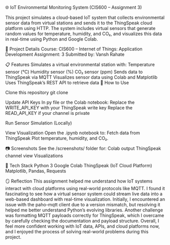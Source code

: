 🌐 IoT Environmental Monitoring System (CIS600 – Assignment 3)

This project simulates a cloud-based IoT system that collects environmental sensor data from virtual stations and sends it to the ThingSpeak cloud platform using HTTP. The system includes virtual sensors that generate random values for temperature, humidity, and CO₂, and visualizes this data in real-time using Python and Google Colab.

📌 Project Details
Course: CIS600 – Internet of Things: Application Development
Assignment: 3
Submitted by: Vansh Rahate

📋 Features
Simulates a virtual environmental station with:
Temperature sensor (°C)
Humidity sensor (%)
CO₂ sensor (ppm)
Sends data to ThingSpeak via MQTT
Visualizes sensor data  using Colab and Matplotlib
Uses ThingSpeak’s REST API to retrieve data
🚀 How to Use

Clone this repository git clone 

Update API Keys In py file or the Colab notebook: Replace the WRITE_API_KEY with your ThingSpeak write key Replace the READ_API_KEY if your channel is private

Run Sensor Simulation (Locally)

View Visualization Open the .ipynb notebook to: Fetch data from ThingSpeak Plot temperature, humidity, and CO₂.

📷 Screenshots See the /screenshots/ folder for: Colab output ThingSpeak channel view Visualizations

🧰 Tech Stack Python 3 Google Colab ThingSpeak (IoT Cloud Platform) Matplotlib, Pandas, Requests

🪞 Reflection 
This assignment helped me understand how IoT systems interact with cloud platforms using real-world protocols like MQTT. I found it fascinating to see how a virtual sensor system could stream live data into a web-based dashboard with real-time visualization. Initially, I encountered an issue with the paho-mqtt client due to a version mismatch, but resolving it helped me better understand Python’s evolving libraries. Another challenge was formatting MQTT payloads correctly for ThingSpeak, which I overcame by carefully checking the documentation and payload structure. Overall, I feel more confident working with IoT data, APIs, and cloud platforms now, and I enjoyed the process of solving real-world problems during this project.
